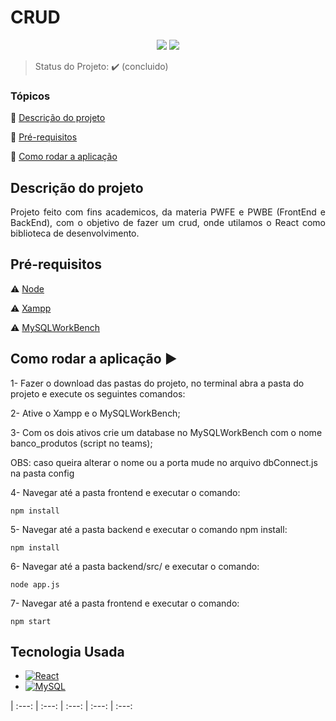<h1>CRUD</h1>

<p align="center">
  <img src="https://img.shields.io/static/v1?label=react&message=framework&color=blue&style=for-the-badge&logo=REACT"/>
  <img src="http://img.shields.io/static/v1?label=License&message=MIT&color=green&style=for-the-badge"/>
</p>

> Status do Projeto: :heavy_check_mark: (concluido)

### Tópicos 

:small_blue_diamond: [Descrição do projeto](#descrição-do-projeto)

:small_blue_diamond: [Pré-requisitos](#pré-requisitos)

:small_blue_diamond: [Como rodar a aplicação](#como-rodar-a-aplicação-arrow_forward)

## Descrição do projeto 

<p align="justify">
  Projeto feito com fins academicos, da materia PWFE e PWBE (FrontEnd e BackEnd), com o objetivo de fazer um crud, onde utilamos o React como biblioteca de desenvolvimento.
</p>

## Pré-requisitos

:warning: [Node](https://nodejs.org/en/download/)

:warning: [Xampp](https://www.apachefriends.org/download.html)

:warning: [MySQLWorkBench](https://dev.mysql.com/downloads/workbench/)

## Como rodar a aplicação :arrow_forward:



1- Fazer o download das pastas do projeto, no terminal abra a pasta do projeto e execute os seguintes comandos:

2- Ative o Xampp e  o MySQLWorkBench;

3- Com os dois ativos crie um database no MySQLWorkBench com o nome banco_produtos (script no teams);

OBS: caso queira alterar o nome ou a porta mude no arquivo dbConnect.js na pasta config

4- Navegar até a pasta frontend e executar o comando:
```
npm install
```

5- Navegar até a pasta backend e executar o comando npm install:
```
npm install
```

6- Navegar até a pasta backend/src/ e executar o comando:
```
node app.js
```

7- Navegar até a pasta frontend e executar o comando:
```
npm start
```


## Tecnologia Usada

- [![React](https://img.shields.io/badge/React-20232A?style=for-the-badge&logo=react&logoColor=61DAFB)](https://pt-br.reactjs.org)
- [![MySQL](https://img.shields.io/badge/MySQL-005C84?style=for-the-badge&logo=mysql&logoColor=white)](https://www.mysql.com)


| :---: | :---: | :---: | :---: | :---: 


